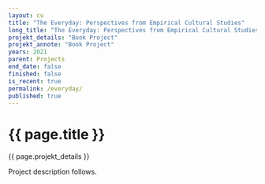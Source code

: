```yaml
---
layout: cv
title: "The Everyday: Perspectives from Empirical Cultural Studies"
long_title: "The Everyday: Perspectives from Empirical Cultural Studies (Book Project)"
projekt_details: "Book Project"
projekt_annote: "Book Project"
years: 2021
parent: Projects
end_date: false
finished: false
is_recent: true
permalink: /everyday/
published: true
---
```

<h1>{{ page.title }}</h1>
<div class="subtitle">{{ page.projekt_details }}</div>

Project description follows.

<!--
<h3 class="text-delta">Table of Contents</h3>
<ol>
{% assign sorted = site.alltag | sort: 'nav_order' %}
{% for chapter in sorted %}
  <li><a href="{{ chapter.url }}">{{ chapter.title }}</a></li>
{% endfor %}
</ol>-->